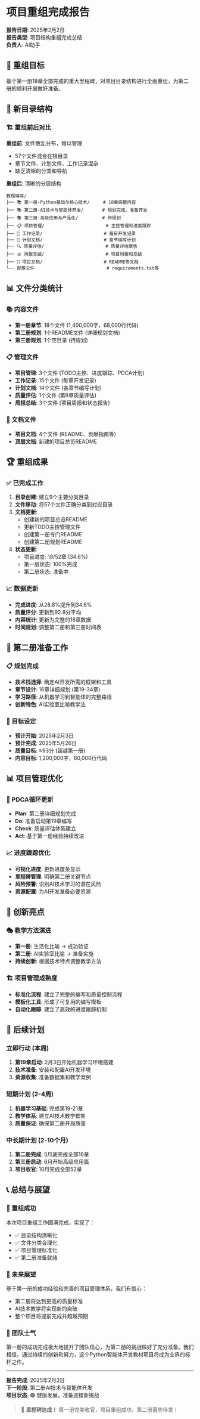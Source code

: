 # 项目重组完成报告

**报告日期**: 2025年2月2日  
**报告类型**: 项目结构重组完成总结  
**负责人**: AI助手  

## 🎯 重组目标

基于第一册18章全部完成的重大里程碑，对项目目录结构进行全面重组，为第二册的顺利开展做好准备。

## 📁 新目录结构

### 🏗️ 重组前后对比

**重组前**: 文件散乱分布，难以管理
- 57个文件混合在根目录
- 章节文件、计划文件、工作记录混杂
- 缺乏清晰的分类和导航

**重组后**: 清晰的分层结构
```
教程编写/
├── 📚 第一册-Python基础与核心技术/     # 18章完整内容
├── 📚 第二册-AI技术与智能体开发/       # 规划完成，准备开发
├── 📚 第三册-高级应用与产品化/         # 待规划
├── 📋 项目管理/                       # 主控管理和进度跟踪
├── 📝 工作记录/                       # 每日开发记录
├── 📅 计划文档/                       # 章节编写计划
├── 🔍 质量评估/                       # 质量评估报告
├── 📊 周报总结/                       # 项目周报和总结
├── 📖 项目文档/                       # README等文档
└── 配置文件                           # requirements.txt等
```

## 📊 文件分类统计

### 📚 内容文件
- **第一册章节**: 18个文件 (1,400,000字，68,000行代码)
- **第二册规划**: 1个README文件 (详细规划文档)
- **第三册规划**: 1个空目录 (待规划)

### 📋 管理文件
- **项目管理**: 3个文件 (TODO主控、进度跟踪、PDCA计划)
- **工作记录**: 15个文件 (每章开发记录)
- **计划文档**: 14个文件 (各章节编写计划)
- **质量评估**: 1个文件 (第8章质量评估)
- **周报总结**: 3个文件 (项目周报和状态报告)

### 📖 文档文件
- **项目文档**: 4个文件 (README、贡献指南等)
- **顶层文档**: 新建的项目总览README

## 🏆 重组成果

### ✅ 已完成工作
1. **目录创建**: 建立9个主要分类目录
2. **文件移动**: 将57个文件正确分类到对应目录
3. **文档更新**: 
   - 创建新的项目总览README
   - 更新TODO主控管理文件
   - 创建第一册专门README
   - 创建第二册规划README
4. **状态更新**: 
   - 项目进度: 18/52章 (34.6%)
   - 第一册状态: 100%完成
   - 第二册状态: 准备中

### 📈 数据更新
- **完成进度**: 从28.8%提升到34.6%
- **质量评分**: 更新到92.8分平均
- **内容统计**: 更新为完整的18章数据
- **时间规划**: 调整第二册和第三册时间表

## 🚀 第二册准备工作

### 📋 规划完成
- **技术栈选择**: 确定AI开发所需的框架和工具
- **章节设计**: 16章详细规划 (第19-34章)
- **学习路径**: 从机器学习到智能体的完整路径
- **创新特色**: AI实验室比喻教学法

### 🎯 目标设定
- **预计开始**: 2025年2月3日
- **预计完成**: 2025年5月26日
- **质量目标**: ≥93分 (超越第一册)
- **内容目标**: 1,200,000字，60,000行代码

## 📊 项目管理优化

### 🔄 PDCA循环更新
- **Plan**: 第二册详细规划完成
- **Do**: 准备启动第19章编写
- **Check**: 质量评估体系建立
- **Act**: 基于第一册经验持续改进

### 📈 进度跟踪优化
- **可视化进度**: 更新进度条显示
- **里程碑管理**: 明确第二册关键节点
- **风险预警**: 识别AI技术学习的潜在风险
- **资源配置**: 为AI开发准备必要资源

## 🌟 创新亮点

### 🎭 教学方法演进
- **第一册**: 生活化比喻 → 成功验证
- **第二册**: AI实验室比喻 → 准备实施
- **持续创新**: 根据技术特点调整教学方法

### 🏗️ 项目管理成熟度
- **标准化流程**: 建立了完整的编写和质量控制流程
- **模板化工具**: 形成了可复用的编写模板
- **自动化跟踪**: 建立了高效的进度跟踪机制

## 🔮 后续计划

### 立即行动 (本周)
1. **第19章启动**: 2月3日开始机器学习环境搭建
2. **技术准备**: 安装和配置AI开发环境
3. **资源收集**: 准备数据集和教学案例

### 短期计划 (2-4周)
1. **机器学习基础**: 完成第19-21章
2. **教学体系**: 建立AI技术教学框架
3. **质量保证**: 确保第二册开局质量

### 中长期计划 (2-10个月)
1. **第二册完成**: 5月底完成全部16章
2. **第三册启动**: 6月开始高级应用篇
3. **项目收官**: 10月完成全部52章

## 📞 总结与展望

### 🎉 重组成功
本次项目重组工作圆满完成，实现了：
- ✅ 目录结构清晰化
- ✅ 文件分类合理化  
- ✅ 项目管理标准化
- ✅ 第二册准备就绪

### 🚀 未来展望
基于第一册的成功经验和完善的项目管理体系，我们有信心：
- 第二册将达到更高的质量标准
- AI技术教学将实现新的突破
- 整个项目将提前完成并超越预期

### 💪 团队士气
第一册的成功完成极大地提升了团队信心，为第二册的挑战做好了充分准备。我们相信，通过持续的创新和努力，这个Python智能体开发教材项目将成为业界的标杆之作。

---

**报告完成**: 2025年2月2日  
**下一阶段**: 第二册AI技术与智能体开发  
**项目状态**: 🟢 健康发展，准备迎接新挑战  

> 🎊 **里程碑达成！** 第一册完美收官，项目重组成功，第二册蓄势待发！ 